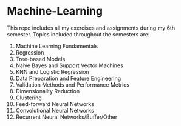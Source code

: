 ﻿# Machine-Learning

 This repo includes all my exercises and assignments during my 6th semester. Topics included throughout the semesters are:
 1. Machine Learning Fundamentals
 2. Regression
 3. Tree-based Models
 4. Naive Bayes and Support Vector Machines
 5. KNN and Logistic Regression
 6. Data Preparation and Feature Engineering
 7. Validation Methods and Performance Metrics
 8. Dimensionality Reduction
 9. Clustering
 10. Feed-forward Neural Networks
 11. Convolutional Neural Networks
 12. Recurrent Neural Networks/Buffer/Other
